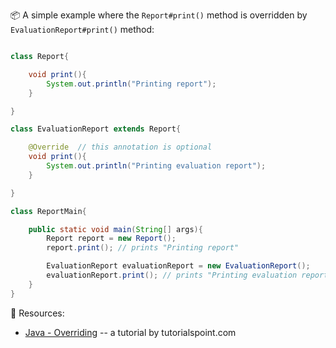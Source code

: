 <tip-box> 

:package: A simple example where the `Report#print()` method is overridden by `EvaluationReport#print()` method: 

```java

class Report{

    void print(){
        System.out.println("Printing report");
    }

}

class EvaluationReport extends Report{

    @Override  // this annotation is optional
    void print(){
        System.out.println("Printing evaluation report");
    }

}

class ReportMain{

    public static void main(String[] args){
        Report report = new Report();
        report.print(); // prints "Printing report"

        EvaluationReport evaluationReport = new EvaluationReport();
        evaluationReport.print(); // prints "Printing evaluation report"
    }
}
```
</tip-box>

:paperclip: Resources: 
* [Java - Overriding](https://www.tutorialspoint.com/java/java_overriding.htm) -- a tutorial by tutorialspoint.com


